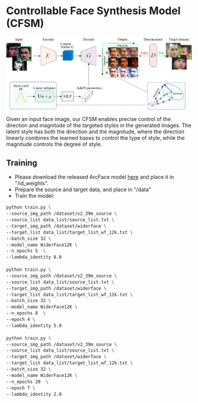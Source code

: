 # Controllable Face Synthesis Model (CFSM)

<center><img src="docs/teaser.png" width="700px" /></center>

Given an input face image, our CFSM enables precise control of the direction and magnitude of the targeted styles in the generated images. The latent style has both the direction and the magnitude, where the direction linearly combines the learned bases to control the type of style, while the magnitude controls the degree of style. 

## Training

* Please download the released ArcFace model [here](https://drive.google.com/file/d/1GZjPokFv5zXIxol3eZnuByJ0iwDv8inQ/view?usp=sharing) and place it in "/id_weights".
* Prepare the source and target data, and place in "/data"
* Train the model:

```bash
python train.py \
--source_img_path /dataset/v2_39m_source \
--source_list data_list/source_list.txt \
--target_img_path /dataset/widerface \
--target_list data_list/target_list_wf_12k.txt \
--batch_size 32 \
--model_name WiderFace12K \
--n_epochs 5  \
--lambda_identity 8.0   

python train.py \
--source_img_path /dataset/v2_39m_source \
--source_list data_list/source_list.txt \
--target_img_path /dataset/widerface \
--target_list data_list/target_list_wf_12k.txt \
--batch_size 32 \
--model_name WiderFace12K \
--n_epochs 8  \
--epoch 4 \
--lambda_identity 5.0   

python train.py \
--source_img_path /dataset/v2_39m_source \
--source_list data_list/source_list.txt \
--target_img_path /dataset/widerface \
--target_list data_list/target_list_wf_12k.txt \
--batch_size 32 \
--model_name WiderFace12K \
--n_epochs 20  \
--epoch 7 \
--lambda_identity 2.0   
```
